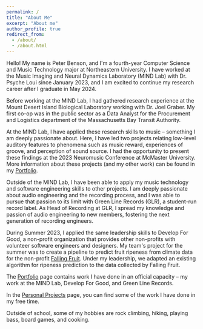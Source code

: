```yaml
---
permalink: /
title: "About Me"
excerpt: "About me"
author_profile: true
redirect_from:
  - /about/
  - /about.html
---
```


Hello! My name is Peter Benson, and I'm a fourth-year Computer Science and Music Technology major at Northeastern University.
I have worked at the Music Imaging and Neural Dynamics Laboratory (MIND Lab) with Dr. Psyche Loui since January 2023, and I am excited to continue my research career after I graduate in May 2024.

Before working at the MIND Lab, I had gathered research experience at the Mount Desert Island Biological Laboratory working with Dr. Joel Graber.
My first co-op was in the public sector as a Data Analyst for the Procurement and Logistics department of the Massachusetts Bay Transit Authority.

At the MIND Lab, I have applied these research skills to music – something I am deeply passionate about.
Here, I have led two projects relating low-level auditory features to phenomena such as music reward, experiences of groove, and perception of sound source.
I had the opportunity to present these findings at the 2023 Neuromusic Conference at McMaster University.
More information about these projects (and my other work) can be found in my [Portfolio](/portfolio).

Outside of the MIND Lab, I have been able to apply my music technology and software engineering skills to  other projects.
I am deeply passionate about audio engineering and the recording process, and I was able to pursue that passion to its limit with Green Line Records (GLR), a student-run record label.
As Head of Recording at GLR, I spread my knowledge and passion of audio engineering to new members, fostering the next generation of recording engineers.

During Summer 2023, I applied the same leadership skills to Develop For Good, a non-profit organization that provides other non-profits with volunteer software engineers and designers.
My team's project for the summer was to create a pipeline to predict fruit ripeness from climate data for the non-profit [Falling Fruit](https://fallingfruit.org).
Under my leadership, we adapted an existing algorithm for ripeness prediction to the data collected by Falling Fruit.

The [Portfolio](/portfolio) page contains work I have done in an official capacity – my work at the MIND Lab, Develop For Good, and Green Line Records.

In the [Personal Projects](/projects) page, you can find some of the work I have done in my free time.

Outside of school, some of my hobbies are rock climbing, hiking, playing bass, board games, and cooking.
